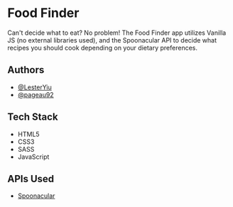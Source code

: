 
# Food Finder

Can't decide what to eat? No problem! The Food Finder app utilizes Vanilla JS (no external libraries used), and the Spoonacular API to decide what recipes you should cook depending on your dietary preferences. 


## Authors

- [@LesterYiu](https://www.github.com/LesterYiu)
- [@pageau92](https://github.com/pageau92)


## Tech Stack

- HTML5
- CSS3
- SASS
- JavaScript

## APIs Used

- [Spoonacular](https://spoonacular.com/)